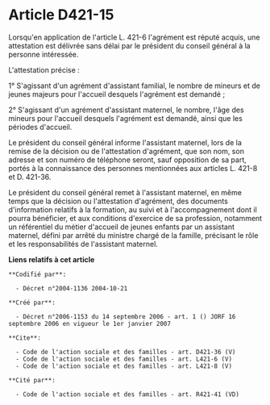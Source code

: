 # Article D421-15

Lorsqu'en application de l'article L. 421-6 l'agrément est réputé acquis, une attestation est délivrée sans délai par le
président du conseil général à la personne intéressée. 

L'attestation précise : 

1° S'agissant d'un agrément d'assistant familial, le nombre de mineurs et de jeunes majeurs pour l'accueil desquels
l'agrément est demandé ; 

2° S'agissant d'un agrément d'assistant maternel, le nombre, l'âge des mineurs pour l'accueil desquels l'agrément est
demandé, ainsi que les périodes d'accueil. 

Le président du conseil général informe l'assistant maternel, lors de la remise de la décision ou de l'attestation
d'agrément, que son nom, son adresse et son numéro de téléphone seront, sauf opposition de sa part, portés à la connaissance
des personnes mentionnées aux articles L. 421-8 et D. 421-36. 

Le président du conseil général remet à l'assistant maternel, en même temps que la décision ou l'attestation d'agrément, des
documents d'information relatifs à la formation, au suivi et à l'accompagnement dont il pourra bénéficier, et aux conditions
d'exercice de sa profession, notamment un référentiel du métier d'accueil de jeunes enfants par un assistant maternel, défini
par arrêté du ministre chargé de la famille, précisant le rôle et les responsabilités de l'assistant maternel.

**Liens relatifs à cet article**

	**Codifié par**:

	  - Décret n°2004-1136 2004-10-21

	**Créé par**:

	  - Décret n°2006-1153 du 14 septembre 2006 - art. 1 () JORF 16 septembre 2006 en vigueur le 1er janvier 2007

	**Cite**:

	  - Code de l'action sociale et des familles - art. D421-36 (V)
	  - Code de l'action sociale et des familles - art. L421-6 (V)
	  - Code de l'action sociale et des familles - art. L421-8 (V)

	**Cité par**:

	  - Code de l'action sociale et des familles - art. R421-41 (VD)
